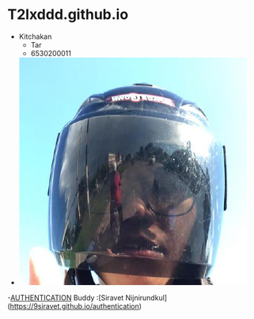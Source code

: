 # T2lxddd.github.io
- Kitchakan
  - Tar
  - 6530200011
- ![190153205](190153205.jpg)

-[AUTHENTICATION](authentication)
Buddy :[Siravet Nijnirundkul] (https://9siravet.github.io/authentication)
